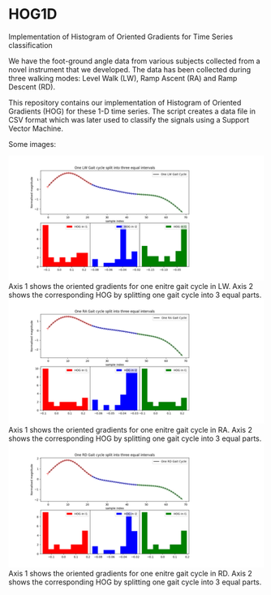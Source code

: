 # HOG1D
Implementation of Histogram of Oriented Gradients for Time Series classification

We have the foot-ground angle data from various subjects collected from a novel instrument that we developed. The data has been collected during three walking modes: Level Walk (LW), Ramp Ascent (RA) and Ramp Descent (RD).

This repository contains our implementation of Histogram of Oriented Gradients (HOG) for these 1-D time series. The script creates a data file in CSV format which was later used to classify the signals using a Support Vector Machine.

Some images:

![](images/LW.png)
Axis 1 shows the oriented gradients for one enitre gait cycle in LW. Axis 2 shows the corresponding HOG by splitting one gait cycle into 3 equal parts.
![](images/RA.png)
Axis 1 shows the oriented gradients for one enitre gait cycle in RA. Axis 2 shows the corresponding HOG by splitting one gait cycle into 3 equal parts.
![](images/RD.png)
Axis 1 shows the oriented gradients for one enitre gait cycle in RD. Axis 2 shows the corresponding HOG by splitting one gait cycle into 3 equal parts.
